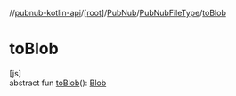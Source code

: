 //[pubnub-kotlin-api](../../../../index.md)/[[root]](../../index.md)/[PubNub](../index.md)/[PubNubFileType](index.md)/[toBlob](to-blob.md)

# toBlob

[js]\
abstract fun [toBlob](to-blob.md)(): [Blob](https://kotlinlang.org/api/latest/jvm/stdlib/org.w3c.files/-blob/index.html)
